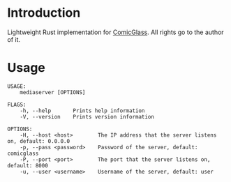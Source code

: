 # Introduction

Lightweight Rust implementation for [ComicGlass](http://comicglass.net/). All rights go to the author of it.

# Usage

```
USAGE:
    mediaserver [OPTIONS]

FLAGS:
    -h, --help       Prints help information
    -V, --version    Prints version information

OPTIONS:
    -H, --host <host>        The IP address that the server listens on, default: 0.0.0.0
    -p, --pass <password>    Password of the server, default: comicglass
    -P, --port <port>        The port that the server listens on, default: 8000
    -u, --user <username>    Username of the server, default: user
```

